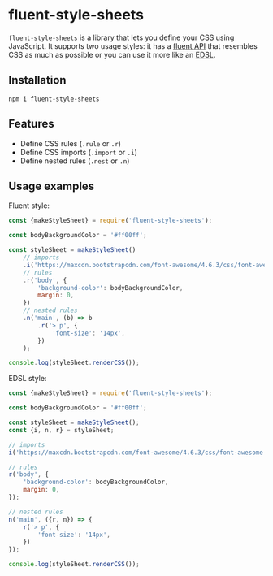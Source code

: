 fluent-style-sheets
===================
`fluent-style-sheets` is a library that lets you define your CSS using JavaScript.
It supports two usage styles: it has a [fluent API](https://en.wikipedia.org/wiki/Fluent_interface) that resembles CSS 
as much as possible or you can use it more like an [EDSL](https://en.wikipedia.org/wiki/Embedded_domain-specific_language).

Installation
------------
```
npm i fluent-style-sheets
```

Features
--------
* Define CSS rules (`.rule` or `.r`)
* Define CSS imports (`.import` or `.i`)
* Define nested rules (`.nest` or `.n`)

Usage examples
--------------
Fluent style:
```js
const {makeStyleSheet} = require('fluent-style-sheets');

const bodyBackgroundColor = '#ff00ff';

const styleSheet = makeStyleSheet()
    // imports
    .i('https://maxcdn.bootstrapcdn.com/font-awesome/4.6.3/css/font-awesome.min.css')
    // rules
    .r('body', {
        'background-color': bodyBackgroundColor,
        margin: 0,
    })
    // nested rules
    .n('main', (b) => b
        .r('> p', {
            'font-size': '14px',
        })
    );

console.log(styleSheet.renderCSS());
```

EDSL style:
```js
const {makeStyleSheet} = require('fluent-style-sheets');

const bodyBackgroundColor = '#ff00ff';

const styleSheet = makeStyleSheet();
const {i, n, r} = styleSheet;

// imports
i('https://maxcdn.bootstrapcdn.com/font-awesome/4.6.3/css/font-awesome.min.css');

// rules
r('body', {
    'background-color': bodyBackgroundColor,
    margin: 0,
});

// nested rules
n('main', ({r, n}) => {
    r('> p', {
        'font-size': '14px',
    })
});

console.log(styleSheet.renderCSS());
```
